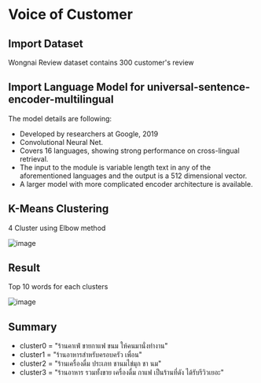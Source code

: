 # Voice of Customer
## Import Dataset
Wongnai Review dataset contains 300 customer's review

## Import Language Model for universal-sentence-encoder-multilingual
The model details are following:
  - Developed by researchers at Google, 2019
  - Convolutional Neural Net.
  - Covers 16 languages, showing strong performance on cross-lingual retrieval.
  - The input to the module is variable length text in any of the aforementioned languages and the output is a 512 dimensional vector.
  - A larger model with more complicated encoder architecture is available.

## K-Means Clustering
4 Cluster using Elbow method

![image](https://user-images.githubusercontent.com/47063720/147678157-5354aa69-9973-4ba9-8d73-7d033cc65aeb.png)

## Result
Top 10 words for each clusters

![image](https://user-images.githubusercontent.com/47063720/147678234-3404ddc6-6c84-4fb4-ae85-a907427a846b.png)

## Summary
* cluster0 = "ร้านคาเฟ่ ขายกาแฟ ขนม ให้คนมานั่งทำงาน"
* cluster1 = "ร้านอาหารสำหรับครอบครัว เพื่อน"
* cluster2 = "ร้านเครื่องดื่ม ประเภท ชานมไข่มุก ชา นม"
* cluster3 = "ร้านอาหาร รวมทั้งขาย เครื่องดื่ม กาแฟ เป็นร้านที่ดัง ได้รับรีวิวเยอะ"
